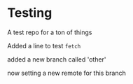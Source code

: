 # Testing
A test repo for a ton of things

Added a line to test `fetch`


added a new branch called 'other'


now setting a new remote for this branch